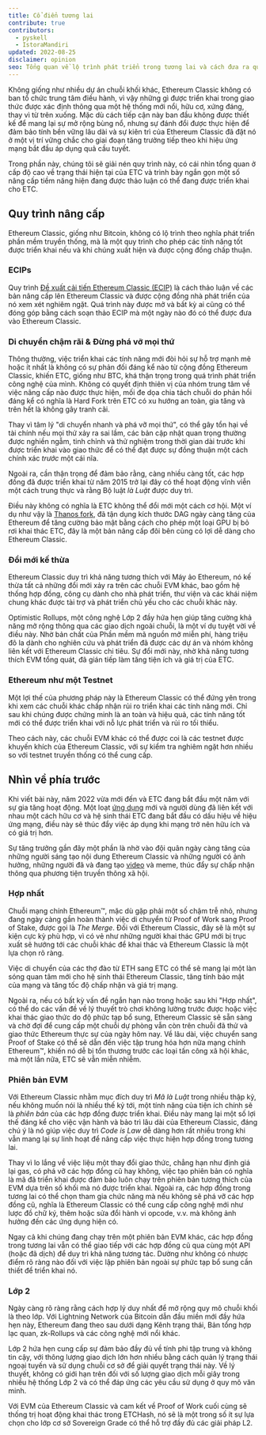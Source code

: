 ```yaml
---
title: Cổ điển tương lai
contribute: true
contributors:
  - pyskell
  - IstoraMandiri
updated: 2022-08-25
disclaimer: opinion
seo: Tổng quan về lộ trình phát triển trong tương lai và cách đưa ra quyết định trong hệ sinh thái Ethereum Classic, dựa trên lịch sử và nguyên tắc của nó.
---
```


Không giống như nhiều dự án chuỗi khối khác, Ethereum Classic không có ban tổ chức trung tâm điều hành, vì vậy những gì được triển khai trong giao thức được xác định thông qua một hệ thống mới nổi, hữu cơ, xứng đáng, thay vì từ trên xuống. Mặc dù cách tiếp cận này ban đầu không được thiết kế để mang lại sự mở rộng bùng nổ, nhưng sự đánh đổi được thực hiện để đảm bảo tính bền vững lâu dài và sự kiên trì của Ethereum Classic đã đặt nó ở một vị trí vững chắc cho giai đoạn tăng trưởng tiếp theo khi hiệu ứng mạng bắt đầu áp dụng quả cầu tuyết.

Trong phần này, chúng tôi sẽ giải nén quy trình này, có cái nhìn tổng quan ở cấp độ cao về trạng thái hiện tại của ETC và trình bày ngắn gọn một số nâng cấp tiềm năng hiện đang được thảo luận có thể đang được triển khai cho ETC.

## Quy trình nâng cấp

Ethereum Classic, giống như Bitcoin, không có lộ trình theo nghĩa phát triển phần mềm truyền thống, mà là một quy trình cho phép các tính năng tốt được triển khai nếu và khi chúng xuất hiện và được cộng đồng chấp thuận.

### ECIPs

Quy trình [Đề xuất cải tiến Ethereum Classic (ECIP)](/development/ecips) là cách thảo luận về các bản nâng cấp lên Ethereum Classic và được cộng đồng nhà phát triển của nó xem xét nghiêm ngặt. Quá trình này được mở và bất kỳ ai cũng có thể đóng góp bằng cách soạn thảo ECIP mà một ngày nào đó có thể được đưa vào Ethereum Classic.

### Di chuyển chậm rãi & Đừng phá vỡ mọi thứ

Thông thường, việc triển khai các tính năng mới đòi hỏi sự hỗ trợ mạnh mẽ hoặc ít nhất là không có sự phản đối đáng kể nào từ cộng đồng Ethereum Classic, khiến ETC, giống như BTC, khá thận trọng trong quá trình phát triển công nghệ của mình. Không có quyết định thiên vị của nhóm trung tâm về việc nâng cấp nào được thực hiện, mối đe dọa chia tách chuỗi do phản hồi đáng kể có nghĩa là Hard Fork trên ETC có xu hướng an toàn, gia tăng và trên hết là không gây tranh cãi.

Thay vì tâm lý "di chuyển nhanh và phá vỡ mọi thứ", có thể gây tổn hại về tài chính nếu mọi thứ xảy ra sai lầm, các bản cập nhật quan trọng thường được nghiền ngẫm, tinh chỉnh và thử nghiệm trong thời gian dài trước khi được triển khai vào giao thức để có thể đạt được sự đồng thuận một cách chính xác _trước_ một cái nĩa.

Ngoài ra, cần thận trọng để đảm bảo rằng, càng nhiều càng tốt, các hợp đồng đã được triển khai từ năm 2015 trở lại đây có thể hoạt động vĩnh viễn một cách trung thực và rằng Bộ luật _là Luật_ được duy trì.

Điều này không có nghĩa là ETC không thể đổi mới một cách cơ hội. Một ví dụ như vậy là [Thanos fork](/knowledge/forks#thanos), đã tận dụng kích thước DAG ngày càng tăng của Ethereum để tăng cường bảo mật bằng cách cho phép một loại GPU bị bỏ rơi khai thác ETC, đây là một bản nâng cấp đôi bên cùng có lợi dễ dàng cho Ethereum Classic.

### Đổi mới kế thừa

Ethereum Classic duy trì khả năng tương thích với Máy ảo Ethereum, nó kế thừa tất cả những đổi mới xảy ra trên các chuỗi EVM khác, bao gồm hệ thống hợp đồng, công cụ dành cho nhà phát triển, thư viện và các khái niệm chung khác được tài trợ và phát triển chủ yếu cho các chuỗi khác này.

Optimistic Rollups, một công nghệ Lớp 2 đầy hứa hẹn giúp tăng cường khả năng mở rộng thông qua các giao dịch ngoài chuỗi, là một ví dụ tuyệt vời về điều này. Nhờ bản chất của Phần mềm mã nguồn mở miễn phí, hàng triệu đô la dành cho nghiên cứu và phát triển đã được các dự án và nhóm không liên kết với Ethereum Classic chi tiêu. Sự đổi mới này, nhờ khả năng tương thích EVM tổng quát, đã gián tiếp làm tăng tiện ích và giá trị của ETC.

### Ethereum như một Testnet

Một lợi thế của phương pháp này là Ethereum Classic có thể đứng yên trong khi xem các chuỗi khác chấp nhận rủi ro triển khai các tính năng mới. Chỉ sau khi chúng được chứng minh là an toàn và hiệu quả, các tính năng tốt mới có thể được triển khai với nỗ lực phát triển và rủi ro tối thiểu.

Theo cách này, các chuỗi EVM khác có thể được coi là các testnet được khuyến khích của Ethereum Classic, với sự kiểm tra nghiêm ngặt hơn nhiều so với testnet truyền thống có thể cung cấp.

## Nhìn về phía trước

Khi viết bài này, năm 2022 vừa mới đến và ETC đang bắt đầu một năm với sự gia tăng hoạt động. Một loạt [ứng dụng](/services/apps) mới và người dùng đã liên kết với nhau một cách hữu cơ và hệ sinh thái ETC đang bắt đầu có dấu hiệu về hiệu ứng mạng, điều này sẽ thúc đẩy việc áp dụng khi mạng trở nên hữu ích và có giá trị hơn.

Sự tăng trưởng gần đây một phần là nhờ vào đội quân ngày càng tăng của những người sáng tạo nội dung Ethereum Classic và những người có ảnh hưởng, những người đã và đang tạo [video](/videos) và meme, thúc đẩy sự chấp nhận thông qua phương tiện truyền thông xã hội.

### Hợp nhất

Chuỗi mạng chính Ethereum™, mặc dù gặp phải một số chậm trễ nhỏ, nhưng đang ngày càng gần hoàn thành việc di chuyển từ Proof of Work sang Proof of Stake, được gọi là _The Merge_. Đối với Ethereum Classic, đây sẽ là một sự kiện cực kỳ phù hợp, vì có vẻ như những người khai thác GPU mới bị trục xuất sẽ hướng tới các chuỗi khác để khai thác và Ethereum Classic là một lựa chọn rõ ràng.

Việc di chuyển của các thợ đào từ ETH sang ETC có thể sẽ mang lại một làn sóng quan tâm mới cho hệ sinh thái Ethereum Classic, tăng tính bảo mật của mạng và tăng tốc độ chấp nhận và giá trị mạng.

Ngoài ra, nếu có bất kỳ vấn đề ngắn hạn nào trong hoặc sau khi "Hợp nhất", có thể do các vấn đề về lý thuyết trò chơi không lường trước được hoặc việc khai thác giao thức do độ phức tạp bổ sung, Ethereum Classic sẽ sẵn sàng và chờ đợi để cung cấp một chuỗi dự phòng vẫn còn trên chuỗi đã thử và giao thức Ethereum thực sự của ngày hôm nay. Về lâu dài, việc chuyển sang Proof of Stake có thể sẽ dẫn đến việc tập trung hóa hơn nữa mạng chính Ethereum™, khiến nó dễ bị tổn thương trước các loại tấn công xã hội khác, mà một lần nữa, ETC sẽ vẫn miễn nhiễm.

### Phiên bản EVM

Với Ethereum Classic nhằm mục đích duy trì _Mã là Luật_ trong nhiều thập kỷ, nếu không muốn nói là nhiều thế kỷ tới, một tính năng của tiện ích chính sẽ là _phiên bản_ của các hợp đồng được triển khai. Điều này mang lại một số lợi thế đáng kể cho việc vận hành và bảo trì lâu dài của Ethereum Classic, đáng chú ý là nó giúp việc duy trì _Code is Law_ dễ dàng hơn rất nhiều trong khi vẫn mang lại sự linh hoạt để nâng cấp việc thực hiện hợp đồng trong tương lai.

Thay vì lo lắng về việc liệu một thay đổi giao thức, chẳng hạn như định giá lại gas, có phá vỡ các hợp đồng cũ hay không, việc tạo phiên bản có nghĩa là mã đã triển khai được đảm bảo luôn chạy trên phiên bản tương thích của EVM dựa trên số khối mà nó được triển khai. Ngoài ra, các hợp đồng trong tương lai có thể chọn tham gia chức năng mà nếu không sẽ phá vỡ các hợp đồng cũ, nghĩa là Ethereum Classic có thể cung cấp công nghệ mới như lược đồ chữ ký, thêm hoặc sửa đổi hành vi opcode, v.v. mà không ảnh hưởng đến các ứng dụng hiện có.

Ngay cả khi chúng đang chạy trên một phiên bản EVM khác, các hợp đồng trong tương lai vẫn có thể giao tiếp với các hợp đồng cũ qua cùng một API (hoặc đã dịch) để duy trì khả năng tương tác. Dường như không có nhược điểm rõ ràng nào đối với việc lập phiên bản ngoài sự phức tạp bổ sung cần thiết để triển khai nó.

### Lớp 2

Ngày càng rõ ràng rằng cách hợp lý duy nhất để mở rộng quy mô chuỗi khối là theo lớp. Với Lightning Network của Bitcoin dẫn đầu miền mới đầy hứa hẹn này, Ethereum đang theo sau dưới dạng Kênh trạng thái, Bản tổng hợp lạc quan, zk-Rollups và các công nghệ mới nổi khác.

Lớp 2 hứa hẹn cung cấp sự đảm bảo đầy đủ về tính phi tập trung và không tin cậy, với thông lượng giao dịch lớn hơn nhiều bằng cách quản lý trạng thái ngoại tuyến và sử dụng chuỗi cơ sở để giải quyết trạng thái này. Về lý thuyết, không có giới hạn trên đối với số lượng giao dịch mỗi giây trong nhiều hệ thống Lớp 2 và có thể đáp ứng các yêu cầu sử dụng ở quy mô văn minh.

Với EVM của Ethereum Classic và cam kết về Proof of Work cuối cùng sẽ thống trị hoạt động khai thác trong ETCHash, nó sẽ là một trong số ít sự lựa chọn cho lớp cơ sở Sovereign Grade có thể hỗ trợ đầy đủ các giải pháp L2.
